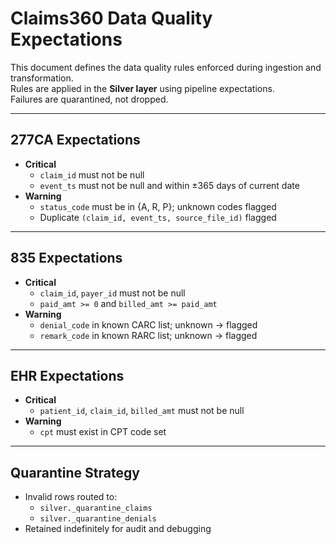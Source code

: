 # Claims360 Data Quality Expectations

This document defines the data quality rules enforced during ingestion and transformation.  
Rules are applied in the **Silver layer** using pipeline expectations.  
Failures are quarantined, not dropped.

---

## 277CA Expectations

- **Critical**
  - `claim_id` must not be null
  - `event_ts` must not be null and within ±365 days of current date
- **Warning**
  - `status_code` must be in {A, R, P}; unknown codes flagged
  - Duplicate `(claim_id, event_ts, source_file_id)` flagged

---

## 835 Expectations

- **Critical**
  - `claim_id`, `payer_id` must not be null
  - `paid_amt >= 0` and `billed_amt >= paid_amt`
- **Warning**
  - `denial_code` in known CARC list; unknown → flagged
  - `remark_code` in known RARC list; unknown → flagged

---

## EHR Expectations

- **Critical**
  - `patient_id`, `claim_id`, `billed_amt` must not be null
- **Warning**
  - `cpt` must exist in CPT code set

---

## Quarantine Strategy

- Invalid rows routed to:
  - `silver._quarantine_claims`
  - `silver._quarantine_denials`
- Retained indefinitely for audit and debugging
